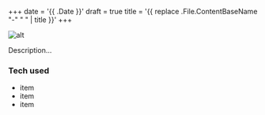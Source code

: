 +++
date = '{{ .Date }}'
draft = true
title = '{{ replace .File.ContentBaseName "-" " " | title }}'
+++

![alt](//via.placeholder.com/640x150)

Description...

### Tech used

* item
* item
* item